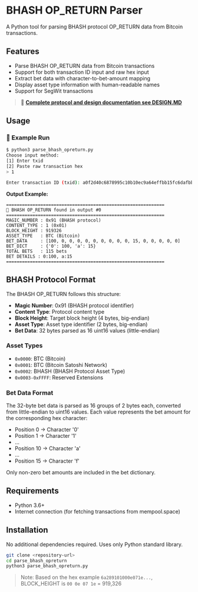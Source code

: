 # BHASH OP_RETURN Parser

A Python tool for parsing BHASH protocol OP_RETURN data from Bitcoin transactions.

## Features

- Parse BHASH OP_RETURN data from Bitcoin transactions
- Support for both transaction ID input and raw hex input
- Extract bet data with character-to-bet-amount mapping
- Display asset type information with human-readable names
- Support for SegWit transactions

> 📄 **[Complete protocol and design documentation see DESIGN.MD](./DESIGN.MD)**


## Usage

### 🧪 Example Run

```bash
$ python3 parse_bhash_opreturn.py
Choose input method:
[1] Enter txid
[2] Paste raw transaction hex
> 1

Enter transaction ID (txid): a0f2d40c6878995c10b10ec9a64effbb15fc6dafbb04593d32872c9e3a6bd52f
```

**Output Example:**
```
============================================================
🎯 BHASH OP_RETURN found in output #0
============================================================
MAGIC_NUMBER : 0x91 (BHASH protocol)
CONTENT_TYPE : 1 (0x01)
BLOCK_HEIGHT : 919326
ASSET_TYPE   : BTC (Bitcoin)
BET_DATA     : [100, 0, 0, 0, 0, 0, 0, 0, 0, 0, 15, 0, 0, 0, 0, 0]
BET_DICT     : {'0': 100, 'a': 15}
TOTAL BETS   : 115 bets
BET DETAILS : 0:100, a:15
============================================================
```

## BHASH Protocol Format

The BHASH OP_RETURN follows this structure:
- **Magic Number**: 0x91 (BHASH protocol identifier)
- **Content Type**: Protocol content type
- **Block Height**: Target block height (4 bytes, big-endian)
- **Asset Type**: Asset type identifier (2 bytes, big-endian)
- **Bet Data**: 32 bytes parsed as 16 uint16 values (little-endian)

### Asset Types

- `0x0000`: BTC (Bitcoin)
- `0x0001`: BTC (Bitcoin Satoshi Network)
- `0x0002`: BHASH (BHASH Protocol Asset Type)
- `0x0003-0xFFFF`: Reserved Extensions

### Bet Data Format

The 32-byte bet data is parsed as 16 groups of 2 bytes each, converted from little-endian to uint16 values. Each value represents the bet amount for the corresponding hex character:

- Position 0 → Character '0'
- Position 1 → Character '1'
- ...
- Position 10 → Character 'a'
- ...
- Position 15 → Character 'f'

Only non-zero bet amounts are included in the bet dictionary.

## Requirements

- Python 3.6+
- Internet connection (for fetching transactions from mempool.space)

## Installation

No additional dependencies required. Uses only Python standard library.

```bash
git clone <repository-url>
cd parse_bhash_opreturn
python3 parse_bhash_opreturn.py
```

> Note: Based on the hex example `6a289101000e071e...`, BLOCK_HEIGHT is `00 0e 07 1e` = 919,326